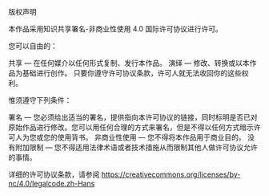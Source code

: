 版权声明

本作品采用知识共享署名-非商业性使用 4.0 国际许可协议进行许可。

您可以自由的：

共享 — 在任何媒介以任何形式复制、发行本作品。
演绎 — 修改、转换或以本作品为基础进行创作。
只要你遵守许可协议条款，许可人就无法收回你的这些权利。

惟须遵守下列条件：

署名 — 您必须给出适当的署名，提供指向本许可协议的链接，同时标明是否已对原始作品进行修改。您可以用任何合理的方式来署名，但是不得以任何方式暗示许可人为您或您的使用背书。
非商业性使用 — 您不得将本作品用于商业目的。
没有附加限制 — 您不得适用法律术语或者技术措施从而限制其他人做许可协议允许的事情。

详细的许可协议条款，请参阅 https://creativecommons.org/licenses/by-nc/4.0/legalcode.zh-Hans
